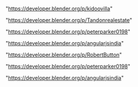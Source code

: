 "https://developer.blender.org/p/kidoovilla"

"https://developer.blender.org/p/Tandonrealestate"

"https://developer.blender.org/p/peterparker0198"

"https://developer.blender.org/p/angularjsindia"

 
"https://developer.blender.org/p/RobertButton"


"https://developer.blender.org/p/peterparker0198"


"https://developer.blender.org/p/angularjsindia"


 
